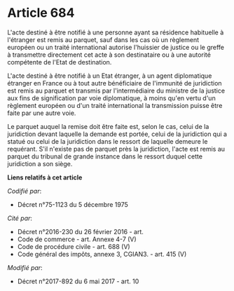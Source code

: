 # Article 684

L'acte destiné à être notifié à une personne ayant sa résidence habituelle à l'étranger est remis au parquet, sauf dans les
cas où un règlement européen ou un traité international autorise l'huissier de justice ou le greffe à transmettre directement
cet acte à son destinataire ou à une autorité compétente de l'Etat de destination.

L'acte destiné à être notifié à un Etat étranger, à un agent diplomatique étranger en France ou à tout autre bénéficiaire de
l'immunité de juridiction est remis au parquet et transmis par l'intermédiaire du ministre de la justice aux fins de
signification par voie diplomatique, à moins qu'en vertu d'un règlement européen ou d'un traité international la transmission
puisse être faite par une autre voie.

Le parquet auquel la remise doit être faite est, selon le cas, celui de la juridiction devant laquelle la demande est portée,
celui de la juridiction qui a statué ou celui de la juridiction dans le ressort de laquelle demeure le requérant. S'il
n'existe pas de parquet près la juridiction, l'acte est remis au parquet du tribunal de grande instance dans le ressort
duquel cette juridiction a son siège.

**Liens relatifs à cet article**

_Codifié par_:

  - Décret n°75-1123 du 5 décembre 1975

_Cité par_:

  - Décret n°2016-230 du 26 février 2016 - art.
  - Code de commerce - art. Annexe 4-7 (V)
  - Code de procédure civile - art. 688 (V)
  - Code général des impôts, annexe 3, CGIAN3. - art. 415 (V)

_Modifié par_:

  - Décret n°2017-892 du 6 mai 2017 - art. 10
